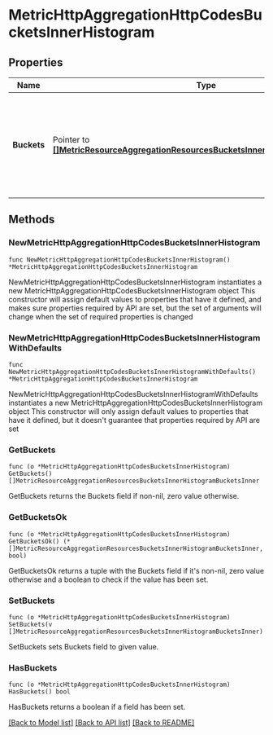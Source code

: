 # MetricHttpAggregationHttpCodesBucketsInnerHistogram

## Properties

Name | Type | Description | Notes
------------ | ------------- | ------------- | -------------
**Buckets** | Pointer to [**[]MetricResourceAggregationResourcesBucketsInnerHistogramBucketsInner**](MetricResourceAggregationResourcesBucketsInnerHistogramBucketsInner.md) | Array of resource usage by interval  &gt; Note: A metric will have either a &#x60;counter&#x60; or &#x60;gauge&#x60; value  | [optional] 

## Methods

### NewMetricHttpAggregationHttpCodesBucketsInnerHistogram

`func NewMetricHttpAggregationHttpCodesBucketsInnerHistogram() *MetricHttpAggregationHttpCodesBucketsInnerHistogram`

NewMetricHttpAggregationHttpCodesBucketsInnerHistogram instantiates a new MetricHttpAggregationHttpCodesBucketsInnerHistogram object
This constructor will assign default values to properties that have it defined,
and makes sure properties required by API are set, but the set of arguments
will change when the set of required properties is changed

### NewMetricHttpAggregationHttpCodesBucketsInnerHistogramWithDefaults

`func NewMetricHttpAggregationHttpCodesBucketsInnerHistogramWithDefaults() *MetricHttpAggregationHttpCodesBucketsInnerHistogram`

NewMetricHttpAggregationHttpCodesBucketsInnerHistogramWithDefaults instantiates a new MetricHttpAggregationHttpCodesBucketsInnerHistogram object
This constructor will only assign default values to properties that have it defined,
but it doesn't guarantee that properties required by API are set

### GetBuckets

`func (o *MetricHttpAggregationHttpCodesBucketsInnerHistogram) GetBuckets() []MetricResourceAggregationResourcesBucketsInnerHistogramBucketsInner`

GetBuckets returns the Buckets field if non-nil, zero value otherwise.

### GetBucketsOk

`func (o *MetricHttpAggregationHttpCodesBucketsInnerHistogram) GetBucketsOk() (*[]MetricResourceAggregationResourcesBucketsInnerHistogramBucketsInner, bool)`

GetBucketsOk returns a tuple with the Buckets field if it's non-nil, zero value otherwise
and a boolean to check if the value has been set.

### SetBuckets

`func (o *MetricHttpAggregationHttpCodesBucketsInnerHistogram) SetBuckets(v []MetricResourceAggregationResourcesBucketsInnerHistogramBucketsInner)`

SetBuckets sets Buckets field to given value.

### HasBuckets

`func (o *MetricHttpAggregationHttpCodesBucketsInnerHistogram) HasBuckets() bool`

HasBuckets returns a boolean if a field has been set.


[[Back to Model list]](../README.md#documentation-for-models) [[Back to API list]](../README.md#documentation-for-api-endpoints) [[Back to README]](../README.md)


